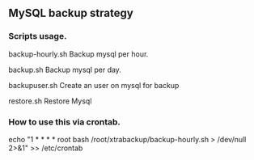 ## MySQL backup strategy

### Scripts usage.

backup-hourly.sh        Backup mysql per hour.

backup.sh               Backup mysql per day.

backupuser.sh           Create an user on mysql for backup

restore.sh              Restore Mysql

### How to use this via crontab.

echo "1 * * * * root bash /root/xtrabackup/backup-hourly.sh > /dev/null 2>&1" >> /etc/crontab

